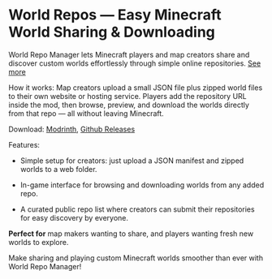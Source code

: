 # World Repos — Easy Minecraft World Sharing & Downloading

World Repo Manager lets Minecraft players and map creators share and discover custom worlds effortlessly through simple online repositories. [See more](https://tg.is-a.dev/world-repos)

How it works:
Map creators upload a small JSON file plus zipped world files to their own website or hosting service. Players add the repository URL inside the mod, then browse, preview, and download the worlds directly from that repo — all without leaving Minecraft.

Download: [Modrinth](https://modrinth.com/mod/world-repos), [Github Releases](https://github.com/tggamesyt/world-repos/releases)

Features:

- Simple setup for creators: just upload a JSON manifest and zipped worlds to a web folder.

- In-game interface for browsing and downloading worlds from any added repo.

- A curated public repo list where creators can submit their repositories for easy discovery by everyone.

**Perfect for** map makers wanting to share, and players wanting fresh new worlds to explore.

Make sharing and playing custom Minecraft worlds smoother than ever with World Repo Manager!
